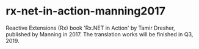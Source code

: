 # rx-net-in-action-manning2017
Reactive Extensions (Rx) book 'Rx.NET in Action' by Tamir Dresher, published by Manning in 2017. The translation works will be finished in Q3, 2019.
